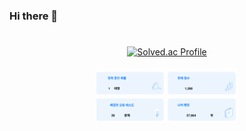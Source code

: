 <h3>Hi there 👋</h3>

#

<div align="center" style="display: flex; flex-direction: column; align-items: center;">
  <div>
    <a href="https://solved.ac/cjm9591/">
      <img src="http://mazassumnida.wtf/api/v2/generate_badge?boj=cjm9591" alt="Solved.ac Profile">
    </a>
  </div>

  <br>

  <div>    
    <a href="https://github.com/likerhythm/github-programmers-rank">
      <img src="https://raw.githubusercontent.com/likerhythm/github-programmers-rank/master/lib/result.svg" width="45%">
    </a>
  </div>
</div>
